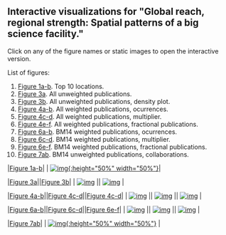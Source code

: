 ## Interactive visualizations for "Global reach, regional strength: Spatial patterns of a big science facility."
Click on any of the figure names or static images to open the interactive version. 

List of figures:
1. [Figure 1a-b](https://soderstromkr.github.io/spatial_viz/interactive/fig1_color.html). Top 10 locations. 
2. [Figure 3a](https://soderstromkr.github.io/spatial_viz/interactive/fig3a_color_time.html). All unweighted publications.
4. [Figure 3b](https://soderstromkr.github.io/spatial_viz/interactive/fig3b_color_time.html). All unweighted publications, density plot.
5. [Figure 4a-b](https://soderstromkr.github.io/spatial_viz/interactive/fig4ab_color_time.html). All weighted publications, ocurrences.
6. [Figure 4c-d](https://soderstromkr.github.io/spatial_viz/interactive/fig4cd_color_time.html). All weighted publications, multiplier.
7. [Figure 4e-f](https://soderstromkr.github.io/spatial_viz/interactive/fig4ef_color_time.html). All weighted publications, fractional publications.
8. [Figure 6a-b](https://soderstromkr.github.io/spatial_viz/interactive/fig6ab_color_time.html). BM14 weighted publications, ocurrences.
9. [Figure 6c-d](https://soderstromkr.github.io/spatial_viz/interactive/fig6cd_color_time.html). BM14 weighted publications, multiplier.
10. [Figure 6e-f](https://soderstromkr.github.io/spatial_viz/interactive/fig6ef_color_time.html). BM14 weighted publications, fractional publications.
11. [Figure 7ab](https://soderstromkr.github.io/spatial_viz/interactive/fig7ab_color_time.html). BM14 unweighted publications, collaborations.


|[Figure 1a-b](https://soderstromkr.github.io/spatial_viz/interactive/fig1_color.html)|
| [![img](https://soderstromkr.github.io/spatial_viz/static/fig1a.png){:height="50%" width="50%"}](https://soderstromkr.github.io/spatial_viz/interactive/fig1_color.html)|

|[Figure 3a](https://soderstromkr.github.io/spatial_viz/interactive/fig3a_color_time.html)||[Figure 3b](https://soderstromkr.github.io/spatial_viz/interactive/fig3b_color_time.html)|
| [![img](https://soderstromkr.github.io/spatial_viz/static/fig3a.png)](https://soderstromkr.github.io/spatial_viz/interactive/fig3a_color_time.html) || [![img](https://soderstromkr.github.io/spatial_viz/static/fig3b.png)](https://soderstromkr.github.io/spatial_viz/interactive/fig3b_color_time.html) |

|[Figure 4a-b]([viz](https://soderstromkr.github.io/spatial_viz/interactive)/fig4ab_color_time.html)||[Figure 4c-d](https://soderstromkr.github.io/spatial_viz/interactive/fig4cd_color_time.html)||[Figure 4c-d](https://soderstromkr.github.io/spatial_viz/interactive/fig4cd_color_time.html)|
| [![img](https://soderstromkr.github.io/spatial_viz/static/fig4a.png)](https://soderstromkr.github.io/spatial_viz/interactive/fig4ab_color_time.html) || [![img](https://soderstromkr.github.io/spatial_viz/static/fig4c.png)](https://soderstromkr.github.io/spatial_viz/interactive/fig4cd_color_time.html) || [![img](https://soderstromkr.github.io/spatial_viz/static/fig4e.png)](https://soderstromkr.github.io/spatial_viz/interactive/fig4ef_color_time.html) |

|[Figure 6a-b](https://soderstromkr.github.io/spatial_viz/interactive/fig6ab_color_time.html)||[Figure 6c-d](https://soderstromkr.github.io/spatial_viz/interactive/fig6cd_color_time.html)||[Figure 6e-f](https://soderstromkr.github.io/spatial_viz/interactive/fig6ef_color_time.html)|
| [![img](https://soderstromkr.github.io/spatial_viz/static/fig6a.png)](https://soderstromkr.github.io/spatial_viz/interactive/fig6ab_color_time.html) || [![img](https://soderstromkr.github.io/spatial_viz/static/fig6c.png)](https://soderstromkr.github.io/spatial_viz/interactive/fig6cd_color_time.html) || [![img](https://soderstromkr.github.io/spatial_viz/static/fig6e.png)](https://soderstromkr.github.io/spatial_viz/interactive/fig6ef_color_time.html) |

|[Figure 7ab](https://soderstromkr.github.io/spatial_viz/interactive/fig7ab_color_time.html)|
| [![img](https://soderstromkr.github.io/spatial_viz/static/fig7a.png){:height="50%" width="50%"}](https://soderstromkr.github.io/spatial_viz/interactive/fig7ab_color_time.html) |



